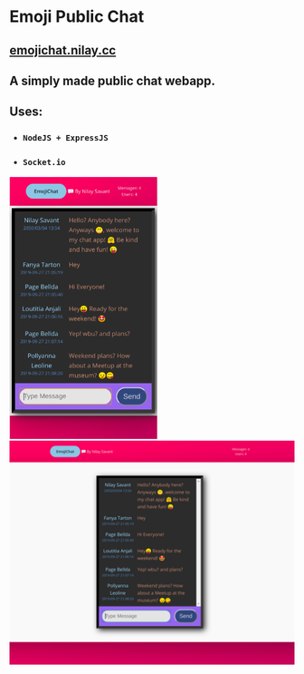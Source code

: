 # Emoji Public Chat 
## [emojichat.nilay.cc](https://emojichat.nilay.cc)

## A simply made public chat webapp.

## Uses:
- ### `NodeJS + ExpressJS` 
- ### `Socket.io`

<img src=".readme_res/mobile-view.png" alt="drawing" width="262"/>
<img src=".readme_res/desktop-view.png" alt="drawing" width="590"/>